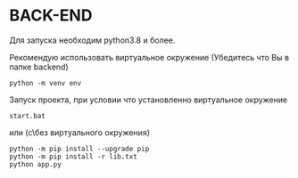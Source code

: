 # BACK-END 
Для запуска необходим python3.8 и более.

Рекомендую использовать виртуальное окружение
(Убедитесь что Вы в папке backend)
```
python -m venv env
```

Запуск проекта, при условии что установленно виртуальное окружение 
```
start.bat
```

или (с\без виртуального окружения)
```
python -m pip install --upgrade pip
python -m pip install -r lib.txt
python app.py
```